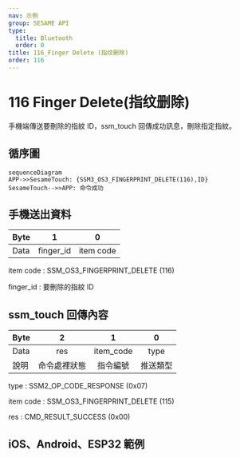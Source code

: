 ```yaml
---
nav: 示例
group: SESAME API
type:
  title: Bluetooth
  order: 0
title: 116_Finger Delete (指纹删除)
order: 116
---
```


# 116 Finger Delete(指纹删除)

手機端傳送要刪除的指紋 ID，ssm_touch 回傳成功訊息，刪除指定指紋。

## 循序圖

```mermaid
sequenceDiagram
APP->>SesameTouch: {SSM3_OS3_FINGERPRINT_DELETE(116),ID}
SesameTouch-->>APP: 命令成功
```


## 手機送出資料

| Byte |     1     |     0     |
| ---- | :-------: | :-------: |
| Data | finger_id | item code |

item code : SSM_OS3_FINGERPRINT_DELETE (116)

finger_id : 要刪除的指紋 ID

## ssm_touch 回傳內容

| Byte |      2       |     1     |    0     |
| ---- | :----------: | :-------: | :------: |
| Data |     res      | item_code |   type   |
| 說明 | 命令處裡狀態 | 指令編號  | 推送類型 |

type : SSM2_OP_CODE_RESPONSE (0x07)

item code : SSM_OS3_FINGERPRINT_DELETE (115)

res : CMD_RESULT_SUCCESS (0x00)

## iOS、Android、ESP32 範例

<CustomBashOSPlatformFingerDelete ios='true' android='true'  esp32='true'/>

<!-- 

### Android 範例

```jsx | pure
    override fun cardModeGet(result: CHResult<Byte>) {
        if (checkBle(result)) return
        sendCommand(SesameOS3Payload(SesameItemCode.SSM_OS3_CARD_MODE_GET.value, byteArrayOf())) { res ->
            result.invoke(Result.success(CHResultState.CHResultStateBLE(res.payload[0])))
        }
    }
```

### iOS 範例

```jsx | pure
    func fingerPrintDelete(ID: String, result: @escaping (CHResult<CHEmpty>)) {
        if (self.checkBle(result)) { return }
        sendCommand(.init(.SSM_OS3_FINGERPRINT_DELETE,ID.hexStringtoData())) { _ in
            result(.success(CHResultStateNetworks(input: CHEmpty())))
        }
    }
```

### ESP 範例

```jsx | pure

``` -->
